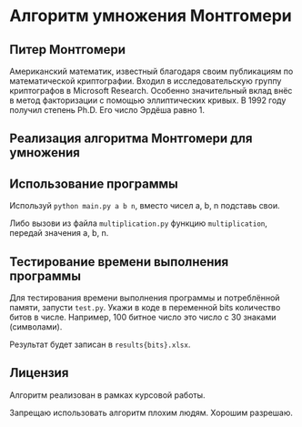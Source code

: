# Алгоритм умножения Монтгомери

## Питер Монтгомери
Американский математик, известный благодаря своим публикациям по математической криптографии. Входил в исследовательскую группу криптографов в Microsoft Research. Особенно значительный вклад внёс в метод факторизации с помощью эллиптических кривых. В 1992 году получил степень Ph.D. Его число Эрдёша равно 1.

## Реализация алгоритма Монтгомери для умножения


## Использование программы
Используй `python main.py a b n`, вместо чисел a, b, n подставь свои.

Либо вызови из файла `multiplication.py` функцию `multiplication`, передай значения a, b, n.

## Тестирование времени выполнения программы
Для тестирования времени выполнения программы и потреблённой памяти, запусти `test.py`. Укажи в коде в переменной bits количество битов в числе. Например, 100 битное число это число с 30 знаками (символами).

Результат будет записан в `results{bits}.xlsx`.

## Лицензия
Алгоритм реализован в рамках курсовой работы.

Запрещаю использовать алгоритм плохим людям. Хорошим разрешаю.